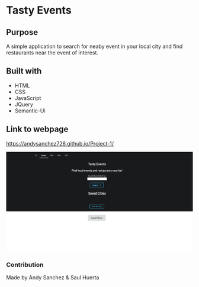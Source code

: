 # Tasty Events

## Purpose
A simple application to search for neaby event in your local city and find restaurants near the event of interest.

## Built with
* HTML
* CSS
* JavaScript
* JQuery
* Semantic-Ui

## Link to webpage
https://andysanchez726.github.io/Project-1/

![](tasty-events.png)

### Contribution
Made by Andy Sanchez & Saul Huerta